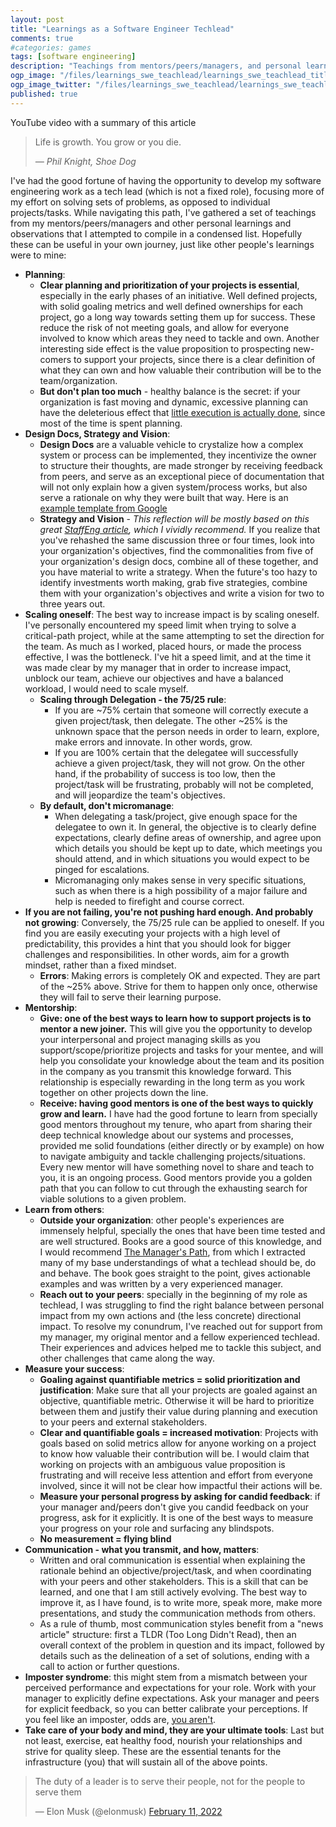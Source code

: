 ```yaml
---
layout: post
title: "Learnings as a Software Engineer Techlead"
comments: true
#categories: games
tags: [software engineering]
description: "Teachings from mentors/peers/managers, and personal learnings during my tenure as a SWE tech lead"
ogp_image: "/files/learnings_swe_teachlead/learnings_swe_teachlead_title2_705.png"
ogp_image_twitter: "/files/learnings_swe_teachlead/learnings_swe_teachlead_title2_705.png"
published: true
---
```


<div style="margin-bottom: 20px">
    <div class="youtube-player" data-id="r0nmKZBhcws"/>
</div>
<p class="media-caption media-caption-one">YouTube video with a summary of this article</p>

> Life is growth. You grow or you die.
> 
> *― Phil Knight, Shoe Dog*

I've had the good fortune of having the opportunity to develop my software engineering work as a tech lead (which is not a fixed role), focusing more of my effort on solving sets of problems, as opposed to individual projects/tasks. While navigating this path, I've gathered a set of teachings from my mentors/peers/managers and other personal learnings and observations that I attempted to compile in a condensed list. Hopefully these can be useful in your own journey, just like other people's learnings were to mine:

<!--more-->

- **Planning**:
  - **Clear planning and prioritization of your projects is essential**, especially in the early phases of an initiative. Well defined projects, with solid goaling metrics and well defined ownerships for each project, go a long way towards setting them up for success. These reduce the risk of not meeting goals, and allow for everyone involved to know which areas they need to tackle and own. Another interesting side effect is the value proposition to prospecting new-comers to support your projects, since there is a clear definition of what they can own and how valuable their contribution will be to the team/organization.
  - **But don't plan too much** - healthy balance is the secret: if your organization is fast moving and dynamic, excessive planning can have the deleterious effect that [little execution is actually done](https://en-academic.com/dic.nsf/enwiki/11647520), since most of the time is spent planning.
- **Design Docs, Strategy and Vision**: 
  - **Design Docs** are a valuable vehicle to crystalize how a complex system or process can be implemented, they incentivize the owner to structure their thoughts, are made stronger by receiving feedback from peers, and serve as an exceptional piece of documentation that will not only explain how a given system/process works, but also serve a rationale on why they were built that way. Here is an [example template from Google](https://www.industrialempathy.com/posts/design-docs-at-google/)
  - **Strategy and Vision** - *This reflection will be mostly based on this great [StaffEng article](https://staffeng.com/guides/engineering-strategy), which I vividly recommend.* If you realize that you've rehashed the same discussion three or four times, look into your organization's objectives, find the commonalities from five of your organization's design docs, combine all of these together, and you have material to write a strategy. When the future's too hazy to identify investments worth making, grab five strategies, combine them with your organization's objectives and write a vision for two to three years out.
- **Scaling oneself**: The best way to increase impact is by scaling oneself. I've personally encountered my speed limit when trying to solve a critical-path project, while at the same attempting to set the direction for the team. As much as I worked, placed hours, or made the process effective, I was the bottleneck. I've hit a speed limit, and at the time it was made clear by my manager that in order to increase impact, unblock our team, achieve our objectives and have a balanced workload, I would need to scale myself.
  - **Scaling through Delegation - the 75/25 rule**:
    - If you are ~75% certain that someone will correctly execute a given project/task, then delegate. The other ~25% is the unknown space that the person needs in order to learn, explore, make errors and innovate. In other words, grow.
    - If you are 100% certain that the delegatee will successfully achieve a given project/task, they will not grow. On the other hand, if the probability of success is too low, then the project/task will be frustrating, probably will not be completed, and will jeopardize the team's objectives.
  - **By default, don't micromanage**: 
    - When delegating a task/project, give enough space for the delegatee to own it. In general, the objective is to clearly define expectations, clearly define areas of ownership, and agree upon which details you should be kept up to date, which meetings you should attend, and in which situations you would expect to be pinged for escalations.
    - Micromanaging only makes sense in very specific situations, such as when there is a high possibility of a major failure and help is needed to firefight and course correct.
- **If you are not failing, you're not pushing hard enough. And probably not growing**: Conversely, the 75/25 rule can be applied to oneself. If you find you are easily executing your projects with a high level of predictability, this provides a hint that you should look for bigger challenges and responsibilities. In other words, aim for a growth mindset, rather than a fixed mindset.
  - **Errors**: Making errors is completely OK and expected. They are part of the ~25% above. Strive for them to happen only once, otherwise they will fail to serve their learning purpose.
- **Mentorship**:
  - **Give: one of the best ways to learn how to support projects is to mentor a new joiner.** This will give you the opportunity to develop your interpersonal and project managing skills as you support/scope/prioritize projects and tasks for your mentee, and will help you consolidate your knowledge about the team and its position in the company as you transmit this knowledge forward. This relationship is especially rewarding in the long term as you work together on other projects down the line.
  - **Receive: having good mentors is one of the best ways to quickly grow and learn.** I have had the good fortune to learn from specially good mentors throughout my tenure, who apart from sharing their deep technical knowledge about our systems and processes, provided me solid foundations (either directly or by example) on how to navigate ambiguity and tackle challenging projects/situations. Every new mentor will have something novel to share and teach to you, it is an ongoing process. Good mentors provide you a golden path that you can follow to cut through the exhausting search for viable solutions to a given problem.
- **Learn from others**: 
  - **Outside your organization**: other people's experiences are immensely helpful, specially the ones that have been time tested and are well structured. Books are a good source of this knowledge, and I would recommend [The Manager's Path](https://www.amazon.co.uk/Manager%60s-Path-Camille-Fournier/dp/1491973897), from which I extracted many of my base understandings of what a techlead should be, do and behave. The book goes straight to the point, gives actionable examples and was written by a very experienced manager.
  - **Reach out to your peers**: specially in the beginning of my role as techlead, I was struggling to find the right balance between personal impact from my own actions and (the less concrete) directional impact. To resolve my conundrum, I've reached out for support from my manager, my original mentor and a fellow experienced techlead. Their experiences and advices helped me to tackle this subject, and other challenges that came along the way.
- **Measure your success**:
  - **Goaling against quantifiable metrics = solid prioritization and justification**: Make sure that all your projects are goaled against an objective, quantifiable metric. Otherwise it will be hard to prioritize between them and justify their value during planning and execution to your peers and external stakeholders.
  - **Clear and quantifiable goals = increased motivation**: Projects with goals based on solid metrics allow for anyone working on a project to know how valuable their contribution will be. I would claim that working on projects with an ambiguous value proposition is frustrating and will receive less attention and effort from everyone involved, since it will not be clear how impactful their actions will be.
  - **Measure your personal progress by asking for candid feedback**: if your manager and/peers don't give you candid feedback on your progress, ask for it explicitly. It is one of the best ways to measure your progress on your role and surfacing any blindspots.
  - **No measurement = flying blind**
- **Communication - what you transmit, and how, matters**:
  - Written and oral communication is essential when explaining the rationale behind an objective/project/task, and when coordinating with your peers and other stakeholders. This is a skill that can be learned, and one that I am still actively evolving. The best way to improve it, as I have found, is to write more, speak more, make more presentations, and study the communication methods from others.
  - As a rule of thumb, most communication styles benefit from a "news article" structure: first a TLDR (Too Long Didn't Read), then an overall context of the problem in question and its impact, followed by details such as the delineation of a set of solutions, ending with a call to action or further questions.
- **Imposter syndrome**: this might stem from a mismatch between your perceived performance and expectations for your role. Work with your manager to explicitly define expectations. Ask your manager and peers for explicit feedback, so you can better calibrate your perceptions. If you feel like an imposter, odds are, [you aren't](https://zapier.com/blog/actual-impostors-dont-get-impostor-syndrome/).
- **Take care of your body and mind, they are your ultimate tools**: Last but not least, exercise, eat healthy food, nourish your relationships and strive for quality sleep. These are the essential tenants for the infrastructure (you) that will sustain all of the above points.



<blockquote class="twitter-tweet"><p lang="en" dir="ltr">The duty of a leader is to serve their people, not for the people to serve them</p>&mdash; Elon Musk (@elonmusk) <a href="https://twitter.com/elonmusk/status/1492227328386154509?ref_src=twsrc%5Etfw">February 11, 2022</a></blockquote> <script defer src="https://platform.twitter.com/widgets.js" charset="utf-8"></script> 




